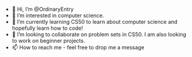 - 👋 Hi, I’m @OrdinaryEntry
- 👀 I’m interested in computer science.
- 🌱 I’m currently learning CS50 to learn about computer science and hopefully learn how to code!
- 💞️ I’m looking to collaborate on problem sets in CS50. I am also looking to work on beginner projects.
- 📫 How to reach me - feel free to drop me a message

<!---
OrdinaryEntry/OrdinaryEntry is a ✨ special ✨ repository because its `README.md` (this file) appears on your GitHub profile.
You can click the Preview link to take a look at your changes.
--->
